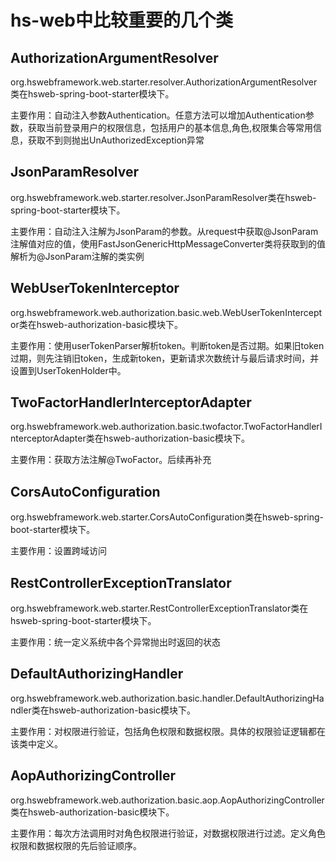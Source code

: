 # hs-web中比较重要的几个类

## AuthorizationArgumentResolver

org.hswebframework.web.starter.resolver.AuthorizationArgumentResolver类在hsweb-spring-boot-starter模块下。

主要作用：自动注入参数Authentication。任意方法可以增加Authentication参数，获取当前登录用户的权限信息，包括用户的基本信息,角色,权限集合等常用信息，获取不到则抛出UnAuthorizedException异常

## JsonParamResolver

org.hswebframework.web.starter.resolver.JsonParamResolver类在hsweb-spring-boot-starter模块下。

主要作用：自动注入注解为JsonParam的参数。从request中获取@JsonParam注解值对应的值，使用FastJsonGenericHttpMessageConverter类将获取到的值解析为@JsonParam注解的类实例

## WebUserTokenInterceptor

org.hswebframework.web.authorization.basic.web.WebUserTokenInterceptor类在hsweb-authorization-basic模块下。

主要作用：使用userTokenParser解析token。判断token是否过期。如果旧token过期，则先注销旧token，生成新token，更新请求次数统计与最后请求时间，并设置到UserTokenHolder中。

## TwoFactorHandlerInterceptorAdapter

org.hswebframework.web.authorization.basic.twofactor.TwoFactorHandlerInterceptorAdapter类在hsweb-authorization-basic模块下。

主要作用：获取方法注解@TwoFactor。后续再补充

## CorsAutoConfiguration

org.hswebframework.web.starter.CorsAutoConfiguration类在hsweb-spring-boot-starter模块下。

主要作用：设置跨域访问

## RestControllerExceptionTranslator

org.hswebframework.web.starter.RestControllerExceptionTranslator类在hsweb-spring-boot-starter模块下。

主要作用：统一定义系统中各个异常抛出时返回的状态

## DefaultAuthorizingHandler

org.hswebframework.web.authorization.basic.handler.DefaultAuthorizingHandler类在hsweb-authorization-basic模块下。

主要作用：对权限进行验证，包括角色权限和数据权限。具体的权限验证逻辑都在该类中定义。

## AopAuthorizingController

org.hswebframework.web.authorization.basic.aop.AopAuthorizingController类在hsweb-authorization-basic模块下。

主要作用：每次方法调用时对角色权限进行验证，对数据权限进行过滤。定义角色权限和数据权限的先后验证顺序。







